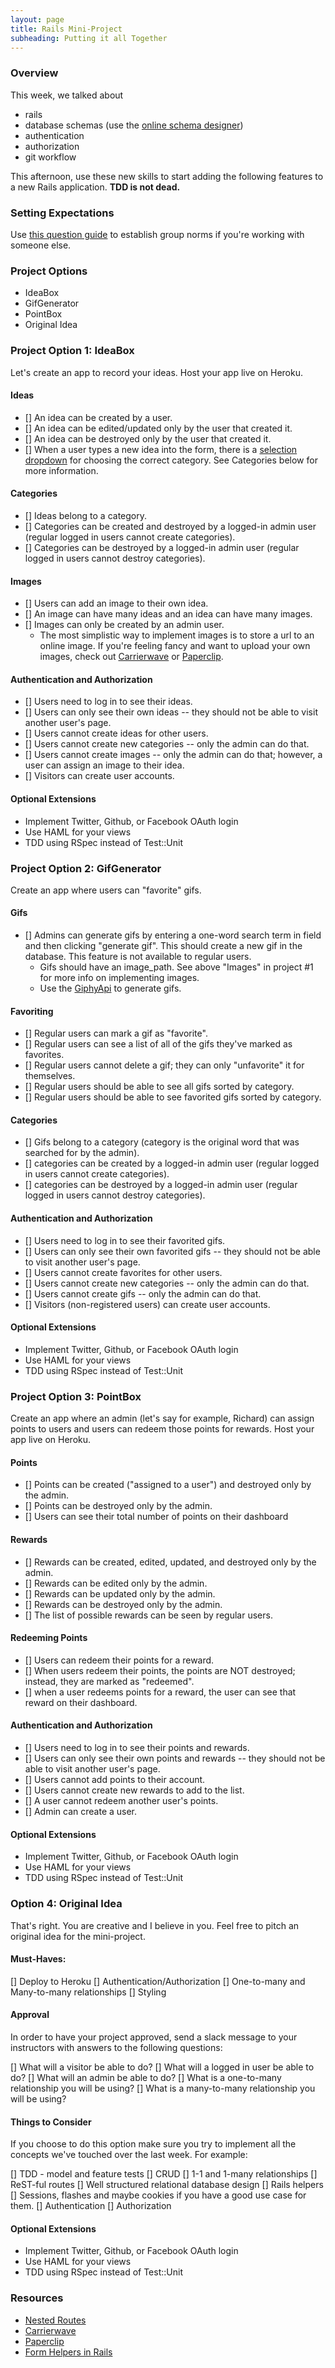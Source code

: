 ```yaml
---
layout: page
title: Rails Mini-Project
subheading: Putting it all Together
---
```


### Overview

This week, we talked about

* rails
* database schemas (use the [online schema designer](http://ondras.zarovi.cz/sql/demo/))
* authentication
* authorization
* git workflow

This afternoon, use these new skills to start adding the following features to a new Rails application. **TDD is not dead.**

### Setting Expectations

Use [this question guide](https://gist.github.com/rwarbelow/0fed3529495a814eabb1) to establish group norms if you're working with someone else.

### Project Options

* IdeaBox
* GifGenerator
* PointBox
* Original Idea

### Project Option 1: IdeaBox

Let's create an app to record your ideas. Host your app live on Heroku.

#### Ideas

* [] An idea can be created by a user.
* [] An idea can be edited/updated only by the user that created it.
* [] An idea can be destroyed only by the user that created it.
* [] When a user types a new idea into the form, there is a [selection dropdown](http://guides.rubyonrails.org/form_helpers.html#option-tags-from-a-collection-of-arbitrary-objects) for choosing the correct category. See Categories below for more information.

#### Categories

* [] Ideas belong to a category.
* [] Categories can be created and destroyed by a logged-in admin user (regular logged in users cannot create categories).
* [] Categories can be destroyed by a logged-in admin user (regular logged in users cannot destroy categories).

#### Images

* [] Users can add an image to their own idea.
* [] An image can have many ideas and an idea can have many images.
* [] Images can only be created by an admin user.
  * The most simplistic way to implement images is to store a url to an online image. If you're feeling fancy and want to upload your own images, check out [Carrierwave](https://github.com/carrierwaveuploader/carrierwave) or [Paperclip](https://github.com/thoughtbot/paperclip).

#### Authentication and Authorization

* [] Users need to log in to see their ideas.
* [] Users can only see their own ideas -- they should not be able to visit another user's page.
* [] Users cannot create ideas for other users.
* [] Users cannot create new categories -- only the admin can do that.
* [] Users cannot create images -- only the admin can do that; however, a user can assign an image to their idea.
* [] Visitors can create user accounts.

#### Optional Extensions

* Implement Twitter, Github, or Facebook OAuth login
* Use HAML for your views
* TDD using RSpec instead of Test::Unit

### Project Option 2: GifGenerator

Create an app where users can "favorite" gifs.

#### Gifs

* [] Admins can generate gifs by entering a one-word search term in field and then clicking "generate gif". This should create a new gif in the database. This feature is not available to regular users.
  * Gifs should have an image_path. See above "Images" in project #1 for more info on implementing images.
  * Use the [GiphyApi](https://github.com/giphy/GiphyAPI) to generate gifs.

#### Favoriting

* [] Regular users can mark a gif as "favorite".
* [] Regular users can see a list of all of the gifs they've marked as favorites.
* [] Regular users cannot delete a gif; they can only "unfavorite" it for themselves.
* [] Regular users should be able to see all gifs sorted by category.
* [] Regular users should be able to see favorited gifs sorted by category.

#### Categories

* [] Gifs belong to a category (category is the original word that was searched for by the admin).
* [] categories can be created by a logged-in admin user (regular logged in users cannot create categories).
* [] categories can be destroyed by a logged-in admin user (regular logged in users cannot destroy categories).

#### Authentication and Authorization

* [] Users need to log in to see their favorited gifs.
* [] Users can only see their own favorited gifs -- they should not be able to visit another user's page.
* [] Users cannot create favorites for other users.
* [] Users cannot create new categories -- only the admin can do that.
* [] Users cannot create gifs -- only the admin can do that.
* [] Visitors (non-registered users) can create user accounts.

#### Optional Extensions

* Implement Twitter, Github, or Facebook OAuth login
* Use HAML for your views
* TDD using RSpec instead of Test::Unit

### Project Option 3: PointBox

Create an app where an admin (let's say for example, Richard) can assign points to users and users can redeem those points for rewards. Host your app live on Heroku.

#### Points

* [] Points can be created ("assigned to a user") and destroyed only by the admin.
* [] Points can be destroyed only by the admin.
* [] Users can see their total number of points on their dashboard

#### Rewards

* [] Rewards can be created, edited, updated, and destroyed only by the admin.
* [] Rewards can be edited only by the admin.
* [] Rewards can be updated only by the admin.
* [] Rewards can be destroyed only by the admin.
* [] The list of possible rewards can be seen by regular users.

#### Redeeming Points

* [] Users can redeem their points for a reward.
* [] When users redeem their points, the points are NOT destroyed; instead, they are marked as "redeemed".
* [] when a user redeems points for a reward, the user can see that reward on their dashboard.

#### Authentication and Authorization

* [] Users need to log in to see their points and rewards.
* [] Users can only see their own points and rewards -- they should not be able to visit another user's page.
* [] Users cannot add points to their account.
* [] Users cannot create new rewards to add to the list.
* [] A user cannot redeem another user's points.
* [] Admin can create a user.

#### Optional Extensions

* Implement Twitter, Github, or Facebook OAuth login
* Use HAML for your views
* TDD using RSpec instead of Test::Unit

### Option 4: Original Idea

That's right. You are creative and I believe in you. Feel free to pitch an original idea for the mini-project.

#### Must-Haves:

[] Deploy to Heroku
[] Authentication/Authorization
[] One-to-many and Many-to-many relationships
[] Styling

#### Approval

In order to have your project approved, send a slack message to your instructors with answers to the following questions:

[] What will a visitor be able to do?
[] What will a logged in user be able to do?
[] What will an admin be able to do?
[] What is a one-to-many relationship you will be using?
[] What is a many-to-many relationship you will be using?

#### Things to Consider

If you choose to do this option make sure you try to implement all the concepts we've touched over the last week. For example:

[] TDD - model and feature tests
[] CRUD
[] 1-1 and 1-many relationships
[] ReST-ful routes
[] Well structured relational database design
[] Rails helpers
[] Sessions, flashes and maybe cookies if you have a good use case for them.
[] Authentication
[] Authorization

#### Optional Extensions

* Implement Twitter, Github, or Facebook OAuth login
* Use HAML for your views
* TDD using RSpec instead of Test::Unit

### Resources

* [Nested Routes](http://guides.rubyonrails.org/routing.html#nested-resources)
* [Carrierwave](https://github.com/carrierwaveuploader/carrierwave)
* [Paperclip](https://github.com/thoughtbot/paperclip)
* [Form Helpers in Rails](http://guides.rubyonrails.org/form_helpers.html)
